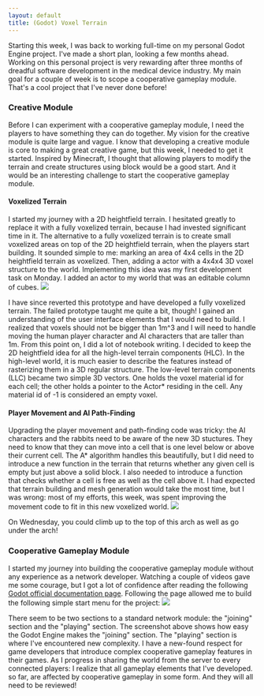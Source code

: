 ```yaml
---
layout: default
title: (Godot) Voxel Terrain
---
```

Starting this week, I was back to working full-time on my personal Godot Engine project. I've made a short plan, looking a few months ahead. Working on this personal project is very rewarding after three months of dreadful software development in the medical device industry. My main goal for a couple of week is to scope a cooperative gameplay module. That's a cool project that I've never done before!

<h3>Creative Module</h3>
Before I can experiment with a cooperative gameplay module, I need the players to have something they can do together. My vision for the creative module is quite large and vague. I know that developing a creative module is core to making a great creative game, but this week, I needed to get it started. Inspired by Minecraft, I thought that allowing players to modify the terrain and create structures using block would be a good start. And it would be an interesting challenge to start the cooperative gameplay module.

<h4>Voxelized Terrain</h4>
I started my journey with a 2D heightfield terrain. I hesitated greatly to replace it with a fully voxelized terrain, because I had invested significant time in it. The alternative to a fully voxelized terrain is to create small voxelized areas on top of the 2D heightfield terrain, when the players start building. It sounded simple to me: marking an area of 4x4 cells in the 2D heightfield terrain as voxelized. Then, adding a actor with a 4x4x4 3D voxel structure to the world. Implementing this idea was my first development task on Monday. I added an actor to my world that was an editable column of cubes. 

<img src="../../../assets/godot-voxels-1.PNG"/>

I have since reverted this prototype and have developed a fully voxelized terrain. The failed prototype taught me quite a bit, though! I gained an understanding of the user interface elements that I would need to build. I realized that voxels should not be bigger than 1m^3 and I will need to handle moving the human player character and AI characters that are taller than 1m. From this point on, I did a lot of notebook writing. I decided to keep the 2D heightfield idea for all the high-level terrain components (HLC). In the high-level world, it is much easier to describe the features instead of rasterizing them in a 3D regular structure. The low-level terrain components (LLC) became two simple 3D vectors. One holds the voxel material id for each cell; the other holds a pointer to the Actor* residing in the cell. Any material id of -1 is considered an empty voxel.

<h4>Player Movement and AI Path-Finding</h4>
Upgrading the player movement and path-finding code was tricky: the AI characters and the rabbits need to be aware of the new 3D stuctures. They need to know that they can move into a cell that is one level below or above their current cell. The A* algorithm handles this beautifully, but I did need to introduce a new function in the terrain that returns whether any given cell is empty but just above a solid block. I also needed to introduce a function that checks whether a cell is free as well as the cell above it. I had expected that terrain building and mesh generation would take the most time, but I was wrong: most of my efforts, this week, was spent improving the movement code to fit in this new voxelized world.

<img src="../../../assets/godot-voxels-3.PNG"/>

On Wednesday, you could climb up to the top of this arch as well as go under the arch!

<h3>Cooperative Gameplay Module</h3>
I started my journey into building the cooperative gameplay module without any experience as a network developer. Watching a couple of videos gave me some courage, but I got a lot of confidence after reading the following <a href="http://docs.godotengine.org/en/3.0/tutorials/networking/high_level_multiplayer.html">Godot official documentation page</a>. Following the page allowed me to build the following simple start menu for the project:

<img src="../../../assets/godot-networking-2.PNG"/>

There seem to be two sections to a standard network module: the "joining" section and the "playing" section. The screenshot above shows how easy the Godot Engine makes the "joining" section. The "playing" section is where I've encountered new complexity. I have a new-found respect for game developers that introduce complex cooperative gameplay features in their games. As I progress in sharing the world from the server to every connected players: I realize that all gameplay elements that I've developed. so far, are affected by cooperative gameplay in some form. And they will all need to be reviewed!


